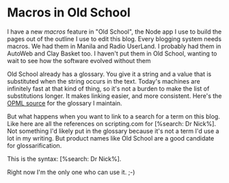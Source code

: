 # Macros in Old School
I have a new <i>macros</i> feature in "Old School", the Node app I use to build the pages out of the outline I use to edit this blog. Every blogging system needs macros. We had them in Manila and Radio UserLand. I probably had them in AutoWeb and Clay Basket too. I haven't put them in Old School, wanting to wait to see how the software evolved without them

Old School already has a glossary. You give it a string and a value that is substituted when the string occurs in the text. Today's machines are infinitely fast at that kind of thing, so it's not a burden to make the list of substitutions longer. It makes linking easier, and more consistent. Here's the <a href="http://electricserver.scripting.com/users/davewiner/electric/glossary.opml">OPML source</a> for the glossary I maintain. 

But what happens when you want to link to a search for a term on this blog. Like here are all the references on scripting.com for [%search: Dr Nick%]. Not something I'd likely put in the glossary because it's not a term I'd use a lot in my writing. But product names like Old School are a good candidate for glossarification.

This is the syntax: &#91;%search: Dr Nick%]. 

Right now I'm the only one who can use it. ;-) 

